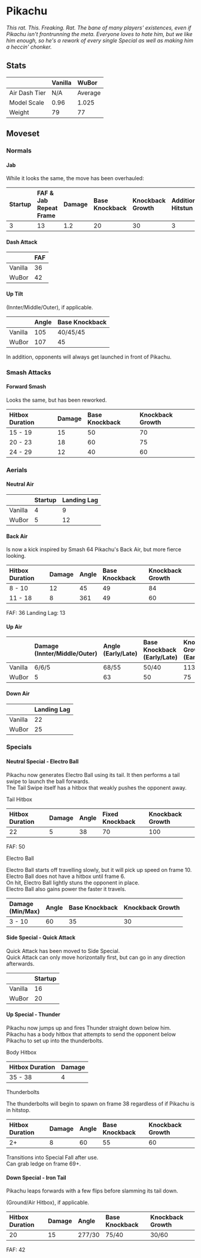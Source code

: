 # Pikachu
*This rat. This. Freaking. Rat. The bane of many players' existences, even if Pikachu isn't frontrunning the meta. Everyone loves to hate him, but we like him enough, so he's a rework of every single Special as well as making him a heccin' chonker.*

## Stats

<datatable>

|               | Vanilla | WuBor              |
|:------------- |:------- |:------------------ |
| Air Dash Tier | N/A     | Average            |
| Model Scale   | 0.96    | <nerf>1.025</nerf> |
| Weight        | 79      | <nerf>77</nerf>    |

</datatable>

## Moveset

### Normals

#### Jab

While it looks the same, the move has been overhauled:

<datatable>

| Startup        | FAF & Jab Repeat Frame | Damage           | Base Knockback  | Knockback Growth | Additional Hitstun |
|:-------------- |:---------------------- |:---------------- |:--------------- |:---------------- |:------------------ |
| <ovhl>3</ovhl> | <ovhl>13</ovhl>        | <ovhl>1.2</ovhl> | <ovhl>20</ovhl> | <ovhl>30</ovhl>  | <ovhl>3</ovhl>     |

</datatable>

#### Dash Attack

<datatable>

|         | FAF             |
|:------- |:--------------- |
| Vanilla | 36              |
| WuBor   | <nerf>42</nerf> |

</datatable>

#### Up Tilt

(Innter/Middle/Outer), if applicable.

<datatable>

|         | Angle            | Base Knockback  |
|:------- |:---------------- |:--------------- |
| Vanilla | 105              | 40/45/45        |
| WuBor   | <ovhl>107</ovhl> | <ovhl>45</ovhl> |

</datatable>

<ovhl>In addition, opponents will always get launched in front of Pikachu.</ovhl>

### Smash Attacks

#### Forward Smash

Looks the same, but has been reworked.

<datatable>

| Hitbox Duration      | Damage          | Base Knockback  | Knockback Growth |
|:-------------------- |:--------------- |:--------------- |:---------------- |
| <ovhl>15 - 19</ovhl> | <ovhl>15</ovhl> | <ovhl>50</ovhl> | <ovhl>70</ovhl>  |
| <ovhl>20 - 23</ovhl> | <ovhl>18</ovhl> | <ovhl>60</ovhl> | <ovhl>75</ovhl>  |
| <ovhl>24 - 29</ovhl> | <ovhl>12</ovhl> | <ovhl>40</ovhl> | <ovhl>60</ovhl>  |

</datatable>

### Aerials

#### Neutral Air

<datatable>

|         | Startup        | Landing Lag     |
|:------- |:-------------- |:--------------- |
| Vanilla | 4              | 9               |
| WuBor   | <nerf>5</nerf> | <nerf>12</nerf> |

</datatable>

#### Back Air

<ovhl>Is now a kick inspired by Smash 64 Pikachu's Back Air, but more fierce looking.</ovhl>

<datatable>

| Hitbox Duration | Damage | Angle | Base Knockback | Knockback Growth |
|:--------------- |:------ |:----- |:-------------- |:---------------- |
| 8 - 10          | 12     | 45    | 49             | 84               |
| 11 - 18         | 8      | 361   | 49             | 60               |

</datatable>

FAF: 36
Landing Lag: 13

#### Up Air

<datatable>

|         |Damage<br>(Innter/Middle/Outer) | Angle<br>(Early/Late) | Base Knockback<br>(Early/Late) | Knockback Growth<br>(Early/Late) |
|:------- |:------------------------------ |:--------------------- |:------------------------------ |:-------------------------------- |
| Vanilla | 6/6/5                          | 68/55                 | 50/40                          | 113/80                           |
| WuBor   | <nerf>5</nerf>                 | <ovhl>63</ovhl>       | <ovhl>50</ovhl>                | <ovhl>75</ovhl>                  |

</datatable>

#### Down Air

<datatable>

|         | Landing Lag     |
|:------- |:--------------- |
| Vanilla | 22              |
| WuBor   | <nerf>25</nerf> |

</datatable>

### Specials

#### Neutral Special - Electro Ball

<ovhl>Pikachu now generates Electro Ball using its tail. It then performs a tail swipe to launch the ball forwards.<br>
The Tail Swipe itself has a hitbox that weakly pushes the opponent away.</ovhl>

Tail Hitbox

<datatable>

| Hitbox Duration | Damage | Angle | Fixed Knockback | Knockback Growth |
|:--------------- |:------ |:----- |:--------------- |:---------------- |
| 22              | 5      | 38    | 70              | 100              |

</datatable>

FAF: 50

Electro Ball

<ovhl>Electro Ball starts off travelling slowly, but it will pick up speed on frame 10.<br>
Electro Ball does not have a hitbox until frame 6.<br>
On hit, Electro Ball lightly stuns the opponent in place.<br>
Electro Ball also gains power the faster it travels.</ovhl>

<datatable>

| Damage<br>(Min/Max) | Angle | Base Knockback | Knockback Growth |
|:------------------- |:----- |:-------------- |:---------------- |
| 3 - 10              | 60    | 35             | 30               |

</datatable>

#### Side Special - Quick Attack

<ovhl>Quick Attack has been moved to Side Special.<br>
Quick Attack can only move horizontally first, but can go in any direction afterwards.</ovhl>

<datatable>

|         | Startup         |
|:------- |:--------------- |
| Vanilla | 16              |
| WuBor   | <nerf>20</nerf> |

</datatable>

#### Up Special - Thunder

<ovhl>Pikachu now jumps up and fires Thunder straight down below him.<br>
Pikachu has a body hitbox that attempts to send the opponent below Pikachu to set up into the thunderbolts.</ovhl>

Body Hitbox

<datatable>

| Hitbox Duration | Damage |
|:--------------- |:------ |
| 35 - 38         | 4      |

</datatable>

Thunderbolts

The thunderbolts will begin to spawn on frame 38 regardless of if Pikachu is in hitstop.

<datatable>

| Hitbox Duration | Damage | Angle | Base Knockback | Knockback Growth |
|:--------------- |:------ |:----- |:-------------- |:---------------- |
| 2+              | 8      | 60    | 55             | 60               |

</datatable>

Transitions into Special Fall after use.<br>
Can grab ledge on frame 69+.

#### Down Special - Iron Tail

<ovhl>Pikachu leaps forwards with a few flips before slamming its tail down.<ovhl>

(Ground/Air Hitbox), if applicable.

<datatable>

| Hitbox Duration | Damage | Angle  | Base Knockback | Knockback Growth |
|:--------------- |:------ |:------ |:-------------- |:---------------- |
| 20              | 15     | 277/30 | 75/40          | 30/60            |

</datatable>

FAF: 42
